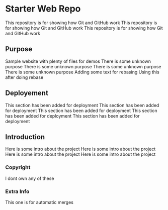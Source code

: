 # Starter Web Repo

This repository is for showing how Git and GitHub work
This repository is for showing how Git and GitHub work
This repository is for showing how Git and GitHub work


## Purpose

Sample website with plenty of files for demos
There is some unknown purpose
There is some unknown purpose
There is some unknown purpose
There is some unknown purpose
Adding some text for rebasing
Using this after doing rebase

## Deployement
This section has been added for deployment
This section has been added for deployment
This section has been added for deployment
This section has been added for deployment
This section has been added for deployment


## Introduction
Here is some intro about the project
Here is some intro about the project
Here is some intro about the project
Here is some intro about the project

### Copyright
I dont own any of these


### Extra Info
This one is for automatic merges